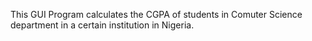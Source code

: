 This GUI Program calculates the CGPA of students in Comuter Science department in a certain institution in Nigeria. 